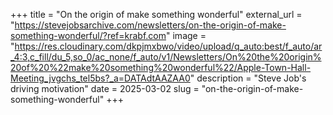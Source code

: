 +++
title = "On the origin of make something wonderful"
external_url = "https://stevejobsarchive.com/newsletters/on-the-origin-of-make-something-wonderful/?ref=krabf.com"
image = "https://res.cloudinary.com/dkpjmxbwo/video/upload/q_auto:best/f_auto/ar_4:3,c_fill/du_5,so_0/ac_none/f_auto/v1/Newsletters/On%20the%20origin%20of%20%22make%20something%20wonderful%22/Apple-Town-Hall-Meeting_jvgchs_tel5bs?_a=DATAdtAAZAA0"
description = "Steve Job's driving motivation"
date = 2025-03-02
slug = "on-the-origin-of-make-something-wonderful"
+++ 